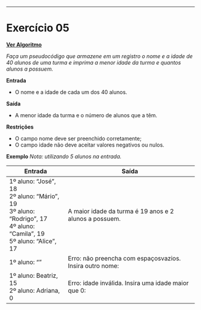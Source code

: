 ---
# Exercício 05

[**Ver Algoritmo**](Algoritmo05.md)

*Faça um pseudocódigo que armazene em um registro o nome e a idade de 40 alunos de uma turma e imprima a menor idade da turma e quantos alunos a possuem.*

**Entrada**
- O nome e a idade de cada um dos 40 alunos.

**Saída**
- A menor idade da turma e o número de alunos que a têm.

**Restrições**
- O campo nome deve ser preenchido corretamente;
- O campo idade não deve aceitar valores negativos ou nulos.

**Exemplo**
*Nota: utilizando 5 alunos na entrada.*

| Entrada|Saída|
|-|-|
|1º aluno: “José”, 18<br>2º aluno: “Mário”, 19<br>3º aluno: “Rodrigo”, 17<br>4º aluno: “Camila”, 19<br>5º aluno: “Alice”, 17|A maior idade da turma é 19 anos e 2 alunos a possuem.|
|1º aluno: “”|Erro: não preencha com espaçosvazios. Insira outro nome:||
1º aluno: Beatriz, 15<br>2º aluno: Adriana, 0|Erro: idade inválida. Insira uma idade maior que 0:| 